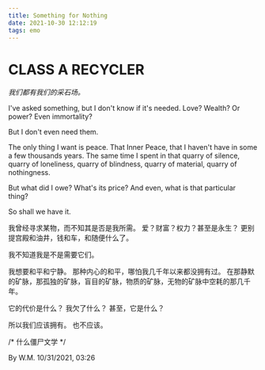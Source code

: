 ```yaml
---
title: Something for Nothing
date: 2021-10-30 12:12:19
tags: emo
---
```


# CLASS A RECYCLER

*我们都有我们的采石场。*

I've asked something, but I don't know if it's needed.
Love? Wealth? Or power? Even immortality?

But I don't even need them.

The only thing I want is peace.
That Inner Peace, that I haven't have in some a few thousands years.
The same time I spent in that quarry of silence, quarry of loneliness, quarry of blindness, quarry of material, quarry of nothingness.

But what did I owe?
What's its price?
And even, what is that particular thing?

So shall we have it.

我曾经寻求某物，而不知其是否是我所需。
爱？财富？权力？甚至是永生？
更别提宫殿和油井，钱和车，和随便什么了。

我不知道我是不是需要它们。

我想要和平和宁静。
那种内心的和平，哪怕我几千年以来都没拥有过。
在那静默的矿脉，那孤独的矿脉，盲目的矿脉，物质的矿脉，无物的矿脉中空耗的那几千年。

它的代价是什么？
我欠了什么？
甚至，它是什么？

所以我们应该拥有。
也不应该。

/* 什么僵尸文学 */

By W.M. 10/31/2021, 03:26